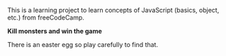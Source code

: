 This is a learning project to learn concepts of JavaScript (basics, object,
etc.) from freeCodeCamp.

**Kill monsters and win the game**

There is an easter egg so play carefully to find that.
